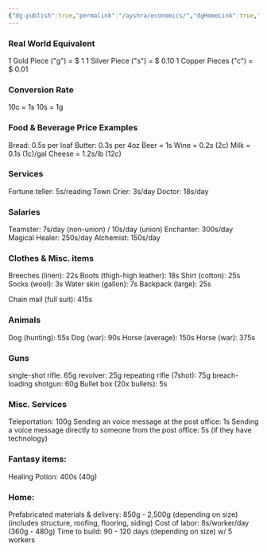 ```yaml
---
{"dg-publish":true,"permalink":"/ayshra/economics/","dgHomeLink":true,"dgPassFrontmatter":false}
---
```


### Real World Equivalent
1 Gold Piece ("g") = $ 1
1 Silver Piece ("s") = $ 0.10
1 Copper Pieces ("c") = $ 0.01

### Conversion Rate
10c = 1s
10s = 1g

### Food & Beverage Price Examples
Bread: 0.5s per loaf
Butter: 0.3s per 4oz
Beer = 1s
Wine = 0.2s (2c)
Milk = 0.1s (1c)/gal
Cheese = 1.2s/lb (12c)

### Services
Fortune teller: 5s/reading
Town Crier: 3s/day
Doctor: 18s/day

### Salaries
Teamster: 7s/day (non-union) / 10s/day (union)
Enchanter: 300s/day
Magical Healer: 250s/day
Alchemist: 150s/day

### Clothes & Misc. items
Breeches (linen): 22s
Boots (thigh-high leather): 18s
Shirt (cotton): 25s
Socks (wool): 3s
Water skin (gallon): 7s
Backpack (large): 25s

Chain mail (full suit): 415s

### Animals
Dog (hunting): 55s
Dog (war): 90s
Horse (average): 150s
Horse (war): 375s

### Guns
single-shot rifle: 65g
revolver: 25g
repeating rifle (7shot): 75g
breach-loading shotgun: 60g
Bullet box (20x bullets): 5s 

### Misc. Services
Teleportation: 100g
Sending an voice message at the post office: 1s
Sending a voice message directly to someone from the post office: 5s (if they have technology)

### Fantasy items:
Healing Potion: 400s (40g)

### Home:
Prefabricated materials & delivery: 850g - 2,500g (depending on size) (includes structure, roofing, flooring, siding)
Cost of labor: 8s/worker/day (360g - 480g)
Time to build: 90 - 120 days (depending on size) w/ 5 workers
